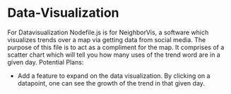 # Data-Visualization
For Datavisualization
Nodefile.js is for NeighborVis, a software which visualizes trends over a map via getting data from social media. The purpose of this file is to act as a compliment for the map. It comprises of a scatter chart which will tell you how many uses of the trend word are in a given day.
Potential Plans:
- Add a feature to expand on the data visualization. By clicking on a datapoint, one can see the growth of the trend in that given day.
